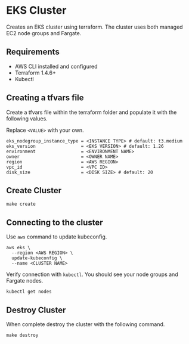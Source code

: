 # EKS Cluster
Creates an EKS cluster using terraform. 
The cluster uses both managed EC2 node groups and Fargate.

## Requirements
- AWS CLI installed and configured
- Terraform 1.4.6+
- Kubectl

## Creating a tfvars file
Create a tfvars file within the terraform folder and populate it with the following values.

Replace `<VALUE>` with your own.
```shell
eks_nodegroup_instance_type = <INSTANCE TYPE> # default: t3.medium
eks_version                 = <EKS VERSION> # default: 1.26
environment                 = <ENVIRONMENT NAME>
owner                       = <OWNER NAME>
region                      = <AWS REGION>
vpc_id                      = <VPC ID>
disk_size                   = <DISK SIZE> # default: 20
```

## Create Cluster
```shell
make create
```

## Connecting to the cluster
Use `aws` command to update kubeconfig.
```shell
aws eks \
  --region <AWS REGION> \
  update-kubeconfig \
  --name <CLUSTER NAME>
```

Verify connection with `kubectl`. 
You should see your node groups and Fargate nodes.
```shell
kubectl get nodes
```

## Destroy Cluster
When complete destroy the cluster with the following command.
```shell
make destroy
```

